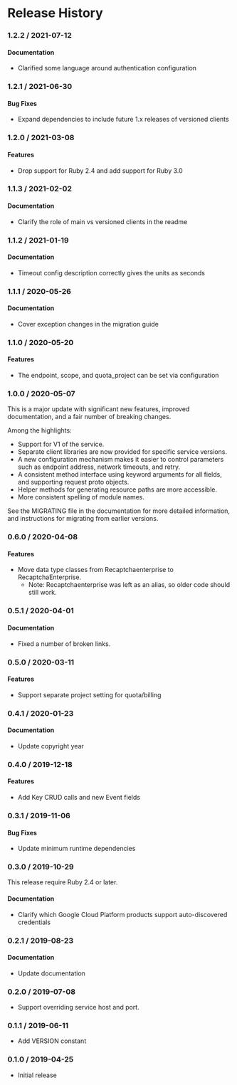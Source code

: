 # Release History

### 1.2.2 / 2021-07-12

#### Documentation

* Clarified some language around authentication configuration

### 1.2.1 / 2021-06-30

#### Bug Fixes

* Expand dependencies to include future 1.x releases of versioned clients

### 1.2.0 / 2021-03-08

#### Features

* Drop support for Ruby 2.4 and add support for Ruby 3.0

### 1.1.3 / 2021-02-02

#### Documentation

* Clarify the role of main vs versioned clients in the readme

### 1.1.2 / 2021-01-19

#### Documentation

* Timeout config description correctly gives the units as seconds

### 1.1.1 / 2020-05-26

#### Documentation

* Cover exception changes in the migration guide

### 1.1.0 / 2020-05-20

#### Features

* The endpoint, scope, and quota_project can be set via configuration

### 1.0.0 / 2020-05-07

This is a major update with significant new features, improved documentation, and a fair number of breaking changes.

Among the highlights:

* Support for V1 of the service.
* Separate client libraries are now provided for specific service versions.
* A new configuration mechanism makes it easier to control parameters such as endpoint address, network timeouts, and retry.
* A consistent method interface using keyword arguments for all fields, and supporting request proto objects.
* Helper methods for generating resource paths are more accessible.
* More consistent spelling of module names.

See the MIGRATING file in the documentation for more detailed information, and instructions for migrating from earlier versions.

### 0.6.0 / 2020-04-08

#### Features

* Move data type classes from Recaptchaenterprise to RecaptchaEnterprise.
  * Note: Recaptchaenterprise was left as an alias, so older code should still work.

### 0.5.1 / 2020-04-01

#### Documentation

* Fixed a number of broken links.

### 0.5.0 / 2020-03-11

#### Features

* Support separate project setting for quota/billing

### 0.4.1 / 2020-01-23

#### Documentation

* Update copyright year

### 0.4.0 / 2019-12-18

#### Features

* Add Key CRUD calls and new Event fields

### 0.3.1 / 2019-11-06

#### Bug Fixes

* Update minimum runtime dependencies

### 0.3.0 / 2019-10-29

This release require Ruby 2.4 or later.

#### Documentation

* Clarify which Google Cloud Platform products support auto-discovered credentials

### 0.2.1 / 2019-08-23

#### Documentation

* Update documentation

### 0.2.0 / 2019-07-08

* Support overriding service host and port.

### 0.1.1 / 2019-06-11

* Add VERSION constant

### 0.1.0 / 2019-04-25

* Initial release
